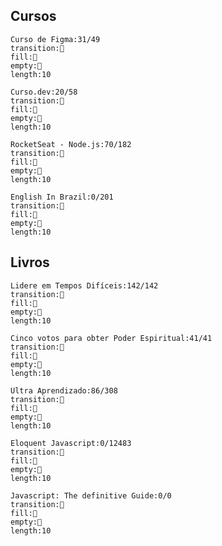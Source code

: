 ## Cursos

```text-progress-bar
Curso de Figma:31/49
transition:📙
fill:📘
empty:📕
length:10
```
```text-progress-bar
Curso.dev:20/58
transition:📙
fill:📘
empty:📕
length:10
```
```text-progress-bar
RocketSeat - Node.js:70/182
transition:📙
fill:📘
empty:📕
length:10
```
```text-progress-bar
English In Brazil:0/201
transition:📙
fill:📘
empty:📕
length:10
```

## Livros

```text-progress-bar
Lidere em Tempos Difíceis:142/142
transition:📙
fill:📘
empty:📕
length:10
```
```text-progress-bar
Cinco votos para obter Poder Espiritual:41/41
transition:📙
fill:📘
empty:📕
length:10
```
```text-progress-bar
Ultra Aprendizado:86/308
transition:📙
fill:📘
empty:📕
length:10
```
```text-progress-bar
Eloquent Javascript:0/12483
transition:📙
fill:📘
empty:📕
length:10
```
```text-progress-bar
Javascript: The definitive Guide:0/0
transition:📙
fill:📘
empty:📕
length:10
```
